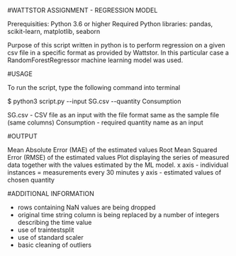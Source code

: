 #WATTSTOR ASSIGNMENT - REGRESSION MODEL

Prerequisities: Python 3.6 or higher
Required Python libraries: pandas, scikit-learn, matplotlib, seaborn

Purpose of this script written in python is to perform regression on a given csv file in a specific format as provided by Wattstor. In this particular case a RandomForestRegressor machine learning model was used.

#USAGE

To run the script, type the following command into terminal

$ python3 script.py --input SG.csv --quantity Consumption

SG.csv - CSV file as an input with the file format same as the sample file (same columns)
Consumption - required quantity name as an input

#OUTPUT

Mean Absolute Error (MAE) of the estimated values
Root Mean Squared Error (RMSE) of the estimated values
Plot displaying the series of measured data together with the values estimated by the ML model.
    x axis - individual instances = measurements every 30 minutes
    y axis - estimated values of chosen quantity

#ADDITIONAL INFORMATION

- rows containing NaN values are being dropped
- original time string column is being replaced by a number of integers describing the time value
- use of traintestsplit
- use of standard scaler
- basic cleaning of outliers
